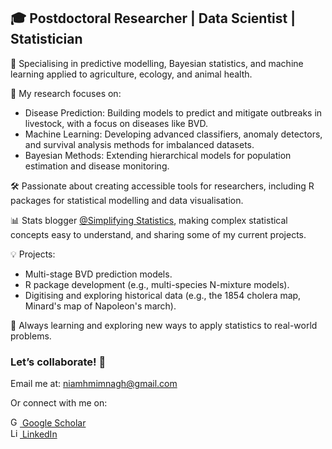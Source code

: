 ## 🎓 Postdoctoral Researcher | Data Scientist | Statistician

📍 Specialising in predictive modelling, Bayesian statistics, and machine learning applied to agriculture, ecology, and animal health.

🔬 My research focuses on:

 * Disease Prediction: Building models to predict and mitigate outbreaks in livestock, with a focus on diseases like BVD.
 * Machine Learning: Developing advanced classifiers, anomaly detectors, and survival analysis methods for imbalanced datasets.
 * Bayesian Methods: Extending hierarchical models for population estimation and disease monitoring.
    
🛠️ Passionate about creating accessible tools for researchers, including R packages for statistical modelling and data visualisation.

📊 Stats blogger <a href="https://simplifyingstats.wordpress.com/">@Simplifying Statistics</a>, making complex statistical concepts easy to understand, and sharing some of my current projects.

💡 Projects:

  * Multi-stage BVD prediction models.
  * R package development (e.g., multi-species N-mixture models).
  * Digitising and exploring historical data (e.g., the 1854 cholera map, Minard's map of Napoleon's march).
    
🌱 Always learning and exploring new ways to apply statistics to real-world problems.



### Let’s collaborate! 🤝



Email me at: <a href="niamhmimnagh@gmail.com">niamhmimnagh@gmail.com</a>

Or connect with me on:

<div>
<a href="https://scholar.google.com/citations?user=UZsdnXQAAAAJ&hl=en&oi=ao">
    <img src="https://github.com/user-attachments/assets/963f3676-22bc-4a5a-8c6a-ce1e596df31d" alt="Google Scholar" width="15" height="15"> Google Scholar
</a>
<div>

<div>
<a href="https://www.linkedin.com/in/niamh-mimnagh-b60492161/">
    <img src="https://github.com/user-attachments/assets/e29799d1-b7a6-4253-81f4-7205f36735da" alt="LinkedIn" width="15" height="15"> LinkedIn
</a>
<div>
